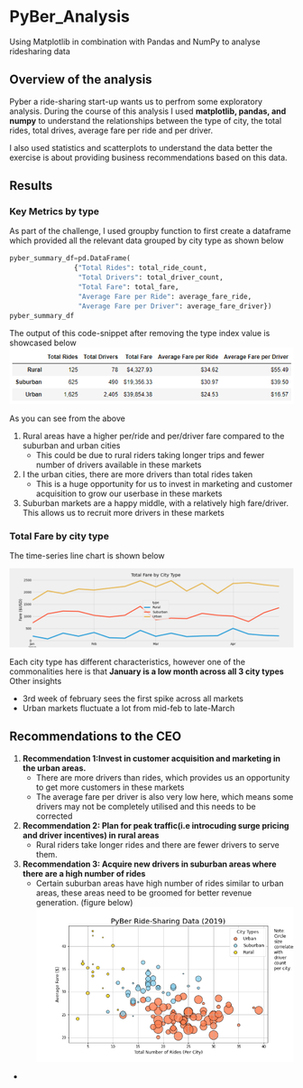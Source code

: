 # PyBer_Analysis
Using Matplotlib in combination with Pandas and NumPy to analyse ridesharing data
## Overview of the analysis
Pyber a ride-sharing start-up wants us to perfrom some exploratory analysis. During the course of this analysis I used **matplotlib, pandas, and numpy** to understand the relationships between the type of city, the total rides, total drives, average fare per ride and per driver.  

I also used statistics and scatterplots to understand the data better the exercise is about providing business recommendations based on this data.

## Results
### Key Metrics by type

As part of the challenge, I used groupby function to first create a dataframe which provided all the relevant data grouped by city type as shown below  

```python
pyber_summary_df=pd.DataFrame(
                {"Total Rides": total_ride_count,
                 "Total Drivers": total_driver_count,
                 "Total Fare": total_fare,
                 "Average Fare per Ride": average_fare_ride,
                 "Average Fare per Driver": average_fare_driver})
pyber_summary_df
```
The output of this code-snippet after removing the type index value is showcased below  
![dataframe](Analysis/dataframe.png)  

As you can see from the above
1. Rural areas have a higher per/ride and per/driver fare compared to the suburban and urban cities
    - This could be due to rural riders taking longer trips and fewer number of drivers available in these markets
2. I the urban cities, there are more drivers than total rides taken
    - This is a huge opportunity for us to invest in marketing and customer acquisition to grow our userbase in these markets
3. Suburban markets are a happy middle, with a relatively high fare/driver. This allows us to recruit more drivers in these markets

### Total Fare by city type

The time-series line chart is shown below

![time series](Analysis/Pyber_Challenge.png)  

Each city type has different characteristics, however one of the commonalities here is that **January is a low month across all 3 city types**  
Other insights
- 3rd week of february sees the first spike across all markets
- Urban markets fluctuate a lot from mid-feb to late-March

## Recommendations to the CEO
1. **Recommendation 1:Invest in customer acquisition and marketing in the urban areas.**  
    - There are more drivers than rides, which provides us an opportunity to get more customers in these markets
    - The average fare per driver is also very low here, which means some drivers may not be completely utilised and this needs to be corrected
2. **Recommendation 2: Plan for peak traffic(i.e introcuding surge pricing and driver incentives) in rural areas**
    - Rural riders take longer rides and there are fewer drivers to serve them. 
3. **Recommendation 3: Acquire new drivers in suburban areas where there are a high number of rides**
    - Certain suburban areas have high number of rides similar to urban areas, these areas need to be groomed for better revenue generation. (figure below)
 ![scatter](Analysis/fig1.png)
 
- 



